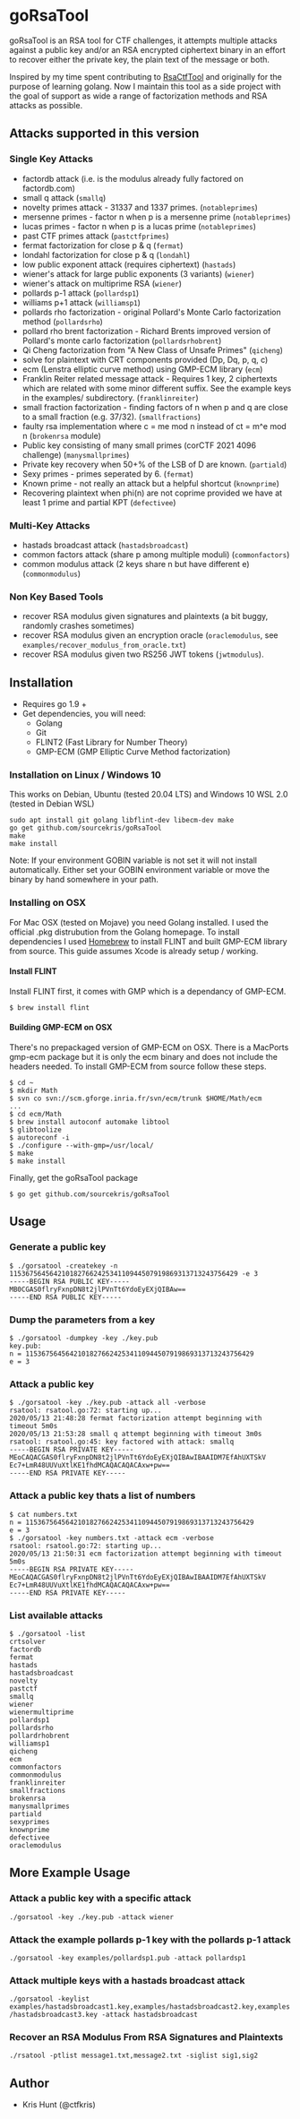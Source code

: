 # goRsaTool

goRsaTool is an RSA tool for CTF challenges, it attempts multiple attacks against a public key 
and/or an RSA encrypted ciphertext binary in an effort to recover either the private key, the plain
text of the message or both.

Inspired by my time spent contributing to [RsaCtfTool](https://github.com/Ganapati/RsaCtfTool) and
originally for the purpose of learning golang. Now I maintain this tool as a side project with the
goal of support as wide a range of factorization methods and RSA attacks as possible.

## Attacks supported in this version

### Single Key Attacks

* factordb attack (i.e. is the modulus already fully factored on factordb.com)
* small q attack (`smallq`)
* novelty primes attack - 31337 and 1337 primes. (`notableprimes`)
* mersenne primes - factor n when p is a mersenne prime (`notableprimes`)
* lucas primes - factor n when p is a lucas prime (`notableprimes`)
* past CTF primes attack (`pastctfprimes`)
* fermat factorization for close p & q (`fermat`)
* londahl factorization for close p & q (`londahl`)
* low public exponent attack (requires ciphertext) (`hastads`)
* wiener's attack for large public exponents (3 variants) (`wiener`)
* wiener's attack on multiprime RSA (`wiener`)
* pollards p-1 attack (`pollardsp1`)
* williams p+1 attack (`williamsp1`)
* pollards rho factorization - original Pollard's Monte Carlo factorization method (`pollardsrho`)
* pollard rho brent factorization - Richard Brents improved version of Pollard's monte carlo 
  factorization (`pollardsrhobrent`)
* Qi Cheng factorization from "A New Class of Unsafe Primes" (`qicheng`)
* solve for plaintext with CRT components provided (Dp, Dq, p, q, c)
* ecm (Lenstra elliptic curve method) using GMP-ECM library (`ecm`)
* Franklin Reiter related message attack - Requires 1 key, 2 ciphertexts which are related with some
  minor different suffix. See the example keys in the examples/ subdirectory. (`franklinreiter`)
* small fraction factorization - finding factors of n when p and q are close to a small fraction 
  (e.g. 37/32). (`smallfractions`)
* faulty rsa implementation where c = me mod n instead of ct = m^e mod n (`brokenrsa` module)
* Public key consisting of many small primes (corCTF 2021 4096 challenge) (`manysmallprimes`)
* Private key recovery when 50+% of the LSB of D are known. (`partiald`)
* Sexy primes - primes seperated by 6. (`fermat`)
* Known prime - not really an attack but a helpful shortcut (`knownprime`)
* Recovering plaintext when phi(n) are not coprime provided we have at least 1 prime and partial KPT (`defectivee`)

### Multi-Key Attacks

* hastads broadcast attack (`hastadsbroadcast`)
* common factors attack (share p among multiple moduli) (`commonfactors`)
* common modulus attack (2 keys share n but have different e) (`commonmodulus`)

### Non Key Based Tools

* recover RSA modulus given signatures and plaintexts (a bit buggy, randomly crashes sometimes)
* recover RSA modulus given an encryption oracle (`oraclemodulus`, see `examples/recover_modulus_from_oracle.txt`)
* recover RSA modulus given two RS256 JWT tokens (`jwtmodulus`).

## Installation

* Requires go 1.9 +
* Get dependencies, you will need:
  * Golang
  * Git
  * FLINT2 (Fast Library for Number Theory)
  * GMP-ECM (GMP Elliptic Curve Method factorization)

### Installation on Linux / Windows 10

This works on Debian, Ubuntu (tested 20.04 LTS) and Windows 10 WSL 2.0 (tested in Debian WSL)

  ```shell
  sudo apt install git golang libflint-dev libecm-dev make
  go get github.com/sourcekris/goRsaTool
  make
  make install
  ```

Note: If your environment GOBIN variable is not set it will not install automatically. Either set your 
      GOBIN environment variable or move the binary by hand somewhere in your path.

### Installing on OSX

For Mac OSX (tested on Mojave) you need Golang installed. I used the official .pkg distrubution from
the Golang homepage. To install dependencies I used [Homebrew](https://brew.sh/) to install FLINT 
and built GMP-ECM library from source. This guide assumes Xcode is already setup / working.

#### Install FLINT

Install FLINT first, it comes with GMP which is a dependancy of GMP-ECM.

```shell
$ brew install flint
```

#### Building GMP-ECM on OSX

There's no prepackaged version of GMP-ECM on OSX. There is a MacPorts gmp-ecm package but it is only
the ecm binary and does not include the headers needed. To install GMP-ECM from source follow these
steps.

```shell
$ cd ~
$ mkdir Math
$ svn co svn://scm.gforge.inria.fr/svn/ecm/trunk $HOME/Math/ecm
...
$ cd ecm/Math
$ brew install autoconf automake libtool
$ glibtoolize
$ autoreconf -i
$ ./configure --with-gmp=/usr/local/
$ make
$ make install
```

Finally, get the goRsaTool package

```shell
$ go get github.com/sourcekris/goRsaTool
```

## Usage

### Generate a public key

```shell
$ ./gorsatool -createkey -n 115367564564210182766242534110944507919869313713243756429 -e 3
-----BEGIN RSA PUBLIC KEY-----
MB0CGAS0flryFxnpDN8t2jlPVnTt6YdoEyEXjQIBAw==
-----END RSA PUBLIC KEY-----
```

### Dump the parameters from a key

```shell
$ ./gorsatool -dumpkey -key ./key.pub
key.pub:
n = 115367564564210182766242534110944507919869313713243756429
e = 3
```

### Attack a public key

```shell
$ ./gorsatool -key ./key.pub -attack all -verbose
rsatool: rsatool.go:72: starting up...
2020/05/13 21:48:28 fermat factorization attempt beginning with timeout 5m0s
2020/05/13 21:53:28 small q attempt beginning with timeout 3m0s
rsatool: rsatool.go:45: key factored with attack: smallq
-----BEGIN RSA PRIVATE KEY-----
MEoCAQACGAS0flryFxnpDN8t2jlPVnTt6YdoEyEXjQIBAwIBAAIDM7EfAhUXTSkV
Ec7+LmR48UUVuXtlKE1fhdMCAQACAQACAxw+pw==
-----END RSA PRIVATE KEY-----
```

### Attack a public key thats a list of numbers

```shell
$ cat numbers.txt
n = 115367564564210182766242534110944507919869313713243756429
e = 3
$ ./gorsatool -key numbers.txt -attack ecm -verbose
rsatool: rsatool.go:72: starting up...
2020/05/13 21:50:31 ecm factorization attempt beginning with timeout 5m0s
-----BEGIN RSA PRIVATE KEY-----
MEoCAQACGAS0flryFxnpDN8t2jlPVnTt6YdoEyEXjQIBAwIBAAIDM7EfAhUXTSkV
Ec7+LmR48UUVuXtlKE1fhdMCAQACAQACAxw+pw==
-----END RSA PRIVATE KEY-----
```

### List available attacks

```shell
$ ./gorsatool -list
crtsolver
factordb
fermat
hastads
hastadsbroadcast
novelty
pastctf
smallq
wiener
wienermultiprime
pollardsp1
pollardsrho
pollardrhobrent
williamsp1
qicheng
ecm
commonfactors
commonmodulus
franklinreiter
smallfractions
brokenrsa
manysmallprimes
partiald
sexyprimes
knownprime
defectivee
oraclemodulus
```

## More Example Usage

### Attack a public key with a specific attack

`./gorsatool -key ./key.pub -attack wiener`

### Attack the example pollards p-1 key with the pollards p-1 attack

`./gorsatool -key examples/pollardsp1.pub -attack pollardsp1`

### Attack multiple keys with a hastads broadcast attack

`./gorsatool -keylist examples/hastadsbroadcast1.key,examples/hastadsbroadcast2.key,examples/hastadsbroadcast3.key -attack hastadsbroadcast`

### Recover an RSA Modulus From RSA Signatures and Plaintexts

`./rsatool -ptlist message1.txt,message2.txt -siglist sig1,sig2`

## Author

* Kris Hunt (@ctfkris)
